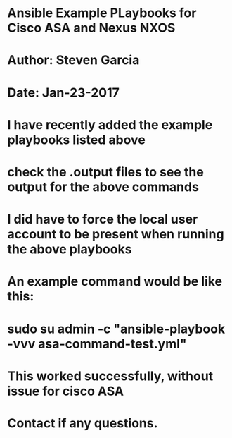 # Ansible Example PLaybooks for Cisco ASA and Nexus NXOS
#
# Author: Steven Garcia
# Date: Jan-23-2017
#
# I have recently added the example playbooks listed above
# check the .output files to see the output for the above commands
# I did have to force the local user account to be present when running  the above playbooks
#
# An example command would be like this:
# sudo su  admin -c "ansible-playbook  -vvv asa-command-test.yml"
#
# This worked successfully, without issue for cisco ASA
#
# Contact if any questions.

